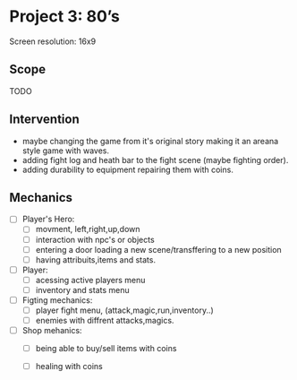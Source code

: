 # Project 3: 80’s

Screen resolution: 16x9

## Scope
TODO

## Intervention
- maybe changing the game from it's original story making it an areana style game with waves.
- adding fight log and heath bar to the fight scene (maybe fighting order).
- adding durability to equipment repairing them with coins.

## Mechanics
- [ ] Player's Hero:
    - [ ] movment, left,right,up,down
    - [ ] interaction with npc's or objects
    - [ ] entering a door loading a new scene/transffering to a new position
    - [ ] having attribuits,items and stats.
    
- [ ] Player:
    - [ ] acessing active players menu
    - [ ] inventory and stats menu
    
- [ ] Figting mechanics:
    - [ ] player fight menu, (attack,magic,run,inventory..) 
    - [ ] enemies with diffrent attacks,magics.
   
- [ ] Shop mehanics:
    - [ ] being able to buy/sell items with coins
    - [ ] healing with coins
    
